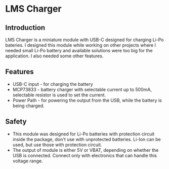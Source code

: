 # LMS Charger

## Introduction 
LMS Charger is a miniature module with USB-C designed for charging
Li-Po bateries. I designed this module while working on other projects
where I needed small Li-Po battery and available solutions were too big
for the application. I also needed some other features.

## Features
- USB-C input - for charging the battery
- MCP73833 - battery charger with selectable current up to 500mA,
  selectable resistor is used to set the current.
- Power Path - for powering the output from the USB, while the
  battery is being charged.

## Safety
 - This module was designed for Li-Po batteries with protection circuit
   inside the package, don't use with unprotected batteries. Li-Ion
   can be used, but use those with protection circuit.
 - The output of module is either 5V or VBAT, depending on whether the
   USB is connected. Connect only with electronics that can handle
   this voltage range.


